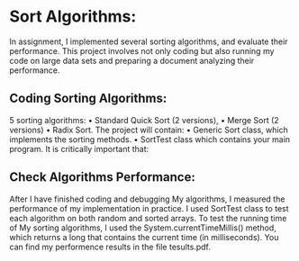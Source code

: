 # Sort Algorithms:

In assignment, I implemented several sorting algorithms, and evaluate their performance.
This project involves not only coding but also running my code on large data sets and preparing a
document analyzing their performance.

## Coding Sorting Algorithms:

5 sorting algorithms:
• Standard Quick Sort (2 versions),
• Merge Sort (2 versions)
• Radix Sort.
The project will contain:
• Generic Sort class, which implements the sorting methods.
• SortTest class which contains your main program.
It is critically important that:

## Check Algorithms Performance:

After I have finished coding and debugging My algorithms,
I measured the performance of my implementation in practice. I used SortTest class to test each
algorithm on both random and sorted arrays. To test the running time of My sorting
algorithms, I used the System.currentTimeMillis() method, which returns a long that contains
the current time (in milliseconds).
You can find my performence results in the file tesults.pdf.
